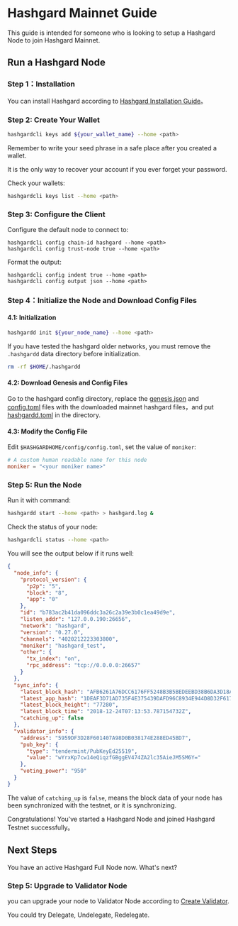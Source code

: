 # Hashgard Mainnet Guide

This guide is intended for someone who is looking to setup a Hashgard Node to join Hashgard Mainnet.

## Run a Hashgard Node

### Step 1：Installation

You can install Hashgard according to [Hashgard Installation Guide](installation.md)。

### Step 2: Create Your Wallet

```bash
hashgardcli keys add ${your_wallet_name} --home <path>
```

Remember to write your seed phrase in a safe place after you created a wallet.

It is the only way to recover your account if you ever forget your password.

Check your wallets:

```bash
hashgardcli keys list --home <path>
```

### Step 3: Configure the Client

Configure the default node to connect to:

```plain
hashgardcli config chain-id hashgard --home <path>
hashgardcli config trust-node true --home <path>
```

Format the output:

```plain
hashgardcli config indent true --home <path>
hashgardcli config output json --home <path>
```

### Step 4：Initialize the Node and Download Config Files

#### 4.1: Initialization

```bash
hashgardd init ${your_node_name} --home <path>
```

If you have tested the hashgard older networks, you must remove the `.hashgardd` data directory
before initialization.

```bash
rm -rf $HOME/.hashgardd
```

#### 4.2: Download Genesis and Config Files

Go to the hashgard config directory, replace the [genesis.json](https://github.com/hashgard/mainnet/blob/master/latest/genesis.json)  and [config.toml](https://github.com/hashgard/mainnet/blob/master/latest/config.toml) files with the downloaded mainnet hashgard files，and put [hashgardd.toml](https://github.com/hashgard/mainnet/blob/master/latest/hashgardd.toml) in the directory.

#### 4.3: Modify the Config File

Edit `$HASHGARDHOME/config/config.toml`, set the value of `moniker`:

```toml
# A custom human readable name for this node
moniker = "<your moniker name>"
```

### Step 5: Run the Node

Run it with command:

```bash
hashgardd start --home <path> > hashgard.log & 
```

Check the status of your node:

```bash
hashgardcli status --home <path>
```

You will see the output below if it runs well:

```json
{
  "node_info": {
    "protocol_version": {
      "p2p": "5",
      "block": "8",
      "app": "0"
    },
    "id": "b783ac2b41da096ddc3a26c2a39e3b0c1ea49d9e",
    "listen_addr": "127.0.0.190:26656",
    "network": "hashgard",
    "version": "0.27.0",
    "channels": "4020212223303800",
    "moniker": "hashgard_test",
    "other": {
      "tx_index": "on",
      "rpc_address": "tcp://0.0.0.0:26657"
    }
  },
  "sync_info": {
    "latest_block_hash": "AFB6261A76DCC6176FF5248B3B5BEDEEBD38B6DA3D18AD21ADD4054AEDEED016",
    "latest_app_hash": "1DEAF3D71AD735F4E375439DAFD96C8934E944D8D32F6179F55C5470E219D132",
    "latest_block_height": "77280",
    "latest_block_time": "2018-12-24T07:13:53.787154732Z",
    "catching_up": false
  },
  "validator_info": {
    "address": "5959DF3D28F601407A98D0B038174E288ED45BD7",
    "pub_key": {
      "type": "tendermint/PubKeyEd25519",
      "value": "wYrxKp7cw14eQiqzfGBggEV474ZA2lc35AieJM5SM6Y="
    },
    "voting_power": "950"
  }
}
```

The value of `catching_up` is `false`, means the block data of your node has been synchronized with the testnet, or it is synchronizing.

Congratulations! You've started a Hashgard Node and joined Hashgard Testnet successfully。

## Next Steps

You have an active Hashgard Full Node now. What's next?

### Step 5: Upgrade to Validator Node

you can upgrade your node to Validator Node according to [Create Validator](./create-validator.md).

You could try Delegate, Undelegate, Redelegate.
